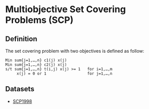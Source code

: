 # Multiobjective Set Covering Problems (SCP)


## Definition	
The set covering problem with two objectives is defined as follow:

    Min sum{j=1,…,n} c1(j) x(j)
    Min sum{j=1,…,n} c2(j) x(j)
    s/t sum{j=1,…,n} t(i,j) x(j) >= 1   for i=1,…,m
         x(j) = 0 or 1                  for j=1,…,n


## Datasets 

+ [SCP1998](scp1998.md)                                                    


